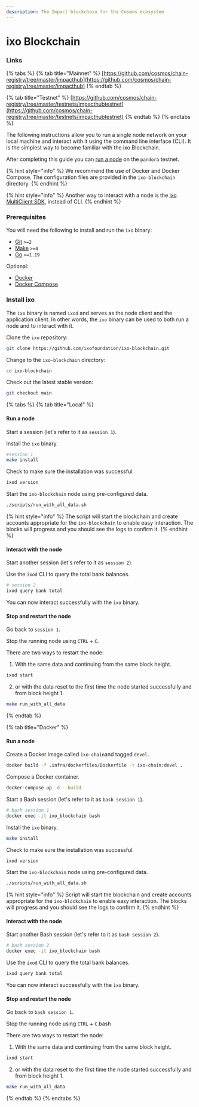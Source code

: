 ```yaml
---
description: The Impact blockchain for the Cosmos ecosystem
---
```


# ixo Blockchain

### Links

{% tabs %}
{% tab title="Mainnet" %}
[https://github.com/cosmos/chain-registry/tree/master/impacthub](https://github.com/cosmos/chain-registry/tree/master/impacthub)
{% endtab %}

{% tab title="Testnet" %}
[https://github.com/cosmos/chain-registry/tree/master/testnets/impacthubtestnet](https://github.com/cosmos/chain-registry/tree/master/testnets/impacthubtestnet)
{% endtab %}
{% endtabs %}

The following instructions allow you to run a single node network on your local machine and interact with it using the command line interface (CLI). It is the simplest way to become familiar with the ixo Blockchain.

After completing this guide you can [run a node](https://github.com/ixofoundation/genesis/blob/main/README.md) on the `pandora` testnet.

{% hint style="info" %}
We recommend the use of Docker and Docker Compose. The configuration files are provided in the `ixo-blockchain` directory.
{% endhint %}

{% hint style="info" %}
Another way to interact with a node is the [ixo MultiClient SDK](../ixo-multiclient-sdk/), instead of CLI.
{% endhint %}

### Prerequisites

You will need the following to install and run the `ixo` binary:

* [Git](https://git-scm.com/) `>=2`
* [Make](https://www.gnu.org/software/make/) `>=4`
* [Go](https://golang.org/) `>=1.19`

Optional:

* [Docker](https://docs.docker.com/engine/install/)&#x20;
* [Docker Compose](https://docs.docker.com/compose/install/)

### Install ixo

The `ixo` binary is named `ixod` and serves as the node client and the application client. In other words, the `ixo` binary can be used to both run a node and to interact with it.

Clone the `ixo` repository:

```bash
git clone https://github.com/ixofoundation/ixo-blockchain.git
```

Change to the `ixo-blockchain` directory:

```bash
cd ixo-blockchain
```

Check out the latest stable version:

```bash
git checkout main
```

{% tabs %}
{% tab title="Local" %}
#### Run a node

Start a session (let's refer to it as `session 1`).

Install the `ixo` binary.

```bash
#session 1
make install
```

Check to make sure the installation was successful.

```bash
ixod version
```

Start the `ixo-blockchain` node using pre-configured data.

```bash
./scripts/run_with_all_data.sh
```

{% hint style="info" %}
The script will start the blockchain and create accounts appropriate for the `ixo-blockchain` to enable easy interaction. The blocks will progress and you should see the logs to confirm it.
{% endhint %}

#### Interact with the node

Start another session (let's refer to it as `session 2`).

Use the `ixod` CLI to query the total bank balances.

```bash
# session 2
ixod query bank total
```

You can now interact successfully with the `ixo` binary.

#### Stop and restart the node

Go back to `session 1`.

Stop the running node using `CTRL` + `C`.

There are two ways to restart the node:

1. With the same data and continuing from the same block height.

```bash
ixod start
```

2. or with the data reset to the first time the node started successfully and from block height 1.

```bash
make run_with_all_data
```
{% endtab %}

{% tab title="Docker" %}
#### Run a node

Create a Docker image called `ixo-chain`and tagged `devel`.

```bash
docker build -f .infra/dockerfiles/Dockerfile -t ixo-chain:devel .
```

Compose a Docker container.

```bash
docker-compose up -d --build
```

Start a Bash session (let's refer to it as `bash session 1`).

```bash
# bash session 1
docker exec -it ixo_blockchain bash
```

Install the `ixo` binary.

```bash
make install
```

Check to make sure the installation was successful.

```bash
ixod version
```

Start the `ixo-blockchain` node using pre-configured data.

```bash
./scripts/run_with_all_data.sh
```

{% hint style="info" %}
Script will start the blockchain and create accounts appropriate for the `ixo-blockchain` to enable easy interaction. The blocks will progress and you should see the logs to confirm it.
{% endhint %}

#### Interact with the node

Start another Bash session (let's refer to it as `bash session 2`).

```bash
# bash session 2
docker exec -it ixo_blockchain bash
```

Use the `ixod` CLI to query the total bank balances.

```bash
ixod query bank total
```

You can now interact successfully with the `ixo` binary.

#### Stop and restart the node

Go back to `bash session 1`.

Stop the running node using `CTRL` + `C`.bash

There are two ways to restart the node:

1. With the same data and continuing from the same block height.

```bash
ixod start
```

2. or with the data reset to the first time the node started successfully and from block height 1.

```bash
make run_with_all_data
```
{% endtab %}
{% endtabs %}

